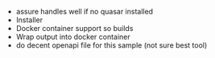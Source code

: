 - assure handles well if no quasar installed
- Installer
- Docker container support so builds
- Wrap output into docker container
- do decent openapi file for this sample (not sure best tool)
